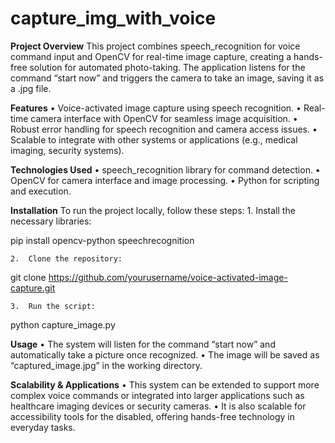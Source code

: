 # capture_img_with_voice

**Project Overview**
This project combines speech_recognition for voice command input and OpenCV for real-time image capture, creating a hands-free solution for automated photo-taking. The application listens for the command “start now” and triggers the camera to take an image, saving it as a .jpg file.

**Features**
	•	Voice-activated image capture using speech recognition.
	•	Real-time camera interface with OpenCV for seamless image acquisition.
	•	Robust error handling for speech recognition and camera access issues.
	•	Scalable to integrate with other systems or applications (e.g., medical imaging, security systems).

**Technologies Used**
	•	speech_recognition library for command detection.
	•	OpenCV for camera interface and image processing.
	•	Python for scripting and execution.

**Installation**
To run the project locally, follow these steps:
	1.	Install the necessary libraries:

pip install opencv-python speechrecognition


	2.	Clone the repository:

git clone https://github.com/yourusername/voice-activated-image-capture.git


	3.	Run the script:

python capture_image.py


**Usage**
	•	The system will listen for the command “start now” and automatically take a picture once recognized.
	•	The image will be saved as “captured_image.jpg” in the working directory.

**Scalability & Applications**
	•	This system can be extended to support more complex voice commands or integrated into larger applications such as healthcare imaging devices or security cameras.
	•	It is also scalable for accessibility tools for the disabled, offering hands-free technology in everyday tasks.

